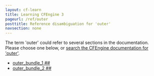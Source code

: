 ```yaml
---
layout: cf-learn
title: Learning CFEngine 3
pageurl: /ref/outer
posttitle: Reference disambiguation for 'outer'
navsection: none
---
```


The term 'outer' could refer to several sections in the documentation. Please choose one below, or
[search the CFEngine documentation for 'outer'](http://docs.cfengine.com/latest/search.html?q=outer).

- [outer_bundle_1 \#\#](http://docs.cfengine.com/latest/examples-tutorials-file_comparison.html#outer_bundle_1-##)
- [outer_bundle_2 \#\#](http://docs.cfengine.com/latest/examples-tutorials-file_comparison.html#outer_bundle_2-##)
